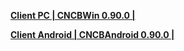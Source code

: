 **[Client PC | CNCBWin 0.90.0 |  ](https://autopatchcn.bhsr.com/client/cn/20230202112711_Gqh20JqTKF8yCY7c/StarRail_0.90.0.zip)**

**[Client Android | CNCBAndroid 0.90.0 |  ](https://autopatchcn.bhsr.com/client/cn/20230202112711_Gqh20JqTKF8yCY7c/StarRail_0.90.0.apk)**
